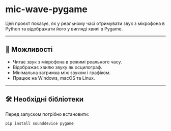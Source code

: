 # mic-wave-pygame

Цей проєкт показує, як у реальному часі отримувати звук з мікрофона в Python та відображати його у вигляді хвилі в Pygame.

---

## 📌 Можливості
- Читає звук з мікрофона в режимі реального часу.
- Відображає хвилю звуку як осцилограф.
- Мінімальна затримка між звуком і графіком.
- Працює на Windows, macOS та Linux.

---

## 🛠 Необхідні бібліотеки
Перед запуском потрібно встановити:
```bash
pip install sounddevice pygame
```
